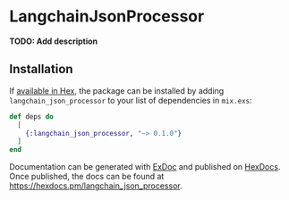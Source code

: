 # LangchainJsonProcessor

**TODO: Add description**

## Installation

If [available in Hex](https://hex.pm/docs/publish), the package can be installed
by adding `langchain_json_processor` to your list of dependencies in `mix.exs`:

```elixir
def deps do
  [
    {:langchain_json_processor, "~> 0.1.0"}
  ]
end
```

Documentation can be generated with [ExDoc](https://github.com/elixir-lang/ex_doc)
and published on [HexDocs](https://hexdocs.pm). Once published, the docs can
be found at <https://hexdocs.pm/langchain_json_processor>.

